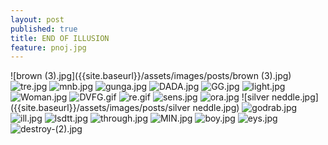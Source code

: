 ```yaml
---
layout: post
published: true
title: END OF ILLUSION
feature: pnoj.jpg
---
```

![brown (3).jpg]({{site.baseurl}}/assets/images/posts/brown (3).jpg)
![tre.jpg]({{site.baseurl}}/assets/images/posts/tre.jpg)
![mnb.jpg]({{site.baseurl}}/assets/images/posts/mnb.jpg)
![gunga.jpg]({{site.baseurl}}/assets/images/posts/gunga.jpg)
![DADA.jpg]({{site.baseurl}}/assets/images/posts/DADA.jpg)
![GG.jpg]({{site.baseurl}}/assets/images/posts/GG.jpg)
![light.jpg]({{site.baseurl}}/assets/images/posts/light.jpg)
![Woman.jpg]({{site.baseurl}}/assets/images/posts/Woman.jpg)
![DVFG.gif]({{site.baseurl}}/assets/images/posts/DVFG.gif)
![re.gif]({{site.baseurl}}/assets/images/posts/re.gif)
![sens.jpg]({{site.baseurl}}/assets/images/posts/sens.jpg)
![ora.jpg]({{site.baseurl}}/assets/images/posts/ora.jpg)
![silver neddle.jpg]({{site.baseurl}}/assets/images/posts/silver neddle.jpg)
![godrab.jpg]({{site.baseurl}}/assets/images/posts/godrab.jpg)
![ill.jpg]({{site.baseurl}}/assets/images/posts/ill.jpg)
![lsdtt.jpg]({{site.baseurl}}/assets/images/posts/lsdtt.jpg)
![through.jpg]({{site.baseurl}}/assets/images/posts/through.jpg)
![MIN.jpg]({{site.baseurl}}/assets/images/posts/MIN.jpg)
![boy.jpg]({{site.baseurl}}/assets/images/posts/boy.jpg)
![eys.jpg]({{site.baseurl}}/assets/images/posts/eys.jpg)
![destroy-(2).jpg]({{site.baseurl}}/assets/images/posts/destroy-(2).jpg)
